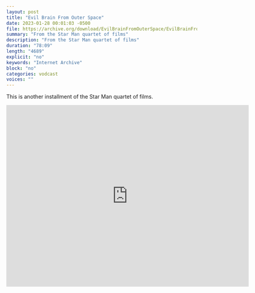 ```yaml
---
layout: post
title: "Evil Brain From Outer Space"
date: 2023-01-28 00:01:03 -0500
file: https://archive.org/download/EvilBrainFromOuterSpace/EvilBrainFromOuterSpace_512kb.mp4
summary: "From the Star Man quartet of films"
description: "From the Star Man quartet of films"
duration: "78:09"
length: "4689"
explicit: "no" 
keywords: "Internet Archive"
block: "no" 
categories: vodcast
voices: ""
---
```


This is another installment of the Star Man quartet of films.

<iframe src="https://archive.org/embed/EvilBrainFromOuterSpace" width="640" height="480" frameborder="0" webkitallowfullscreen="true" mozallowfullscreen="true" allowfullscreen></iframe>

